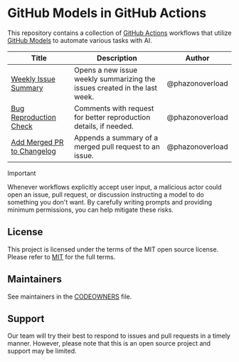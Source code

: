 # GitHub Models in GitHub Actions

This repository contains a collection of [GitHub Actions](https://github.com/features/actions) workflows that utilize [GitHub Models](https://docs.github.com/en/github-models) to automate various tasks with AI.

| Title | Description | Author |
| -- | -- | -- |
| [Weekly Issue Summary](/workflows/weekly-issue-summary/weekly-issue-summary.yml) | Opens a new issue weekly summarizing the issues created in the last week. | @phazonoverload |
| [Bug Reproduction Check](/workflows/bug-reproduction-check/bug-reproduction-check.yml) | Comments with request for better reproduction details, if needed. | @phazonoverload |
| [Add Merged PR to Changelog](/workflows/add-merged-pr-to-changelog/add-merged-pr-to-changelog.yml) | Appends a summary of a merged pull request to an issue. | @phazonoverload |

> [!IMPORTANT]  
> Whenever workflows explicitly accept user input, a malicious actor could open an issue, pull request, or discussion instructing a model to do something you don't want. By carefully writing prompts and providing minimum permissions, you can help mitigate these risks.


## License 

This project is licensed under the terms of the MIT open source license. Please refer to [MIT](./LICENSE) for the full terms.

## Maintainers 

See maintainers in the [CODEOWNERS](https://github.com/github-samples/models-in-actions/blob/main/.github/CODEOWNERS) file.

## Support

Our team will try their best to respond to issues and pull requests in a timely manner. However, please note that this is an open source project and support may be limited.
